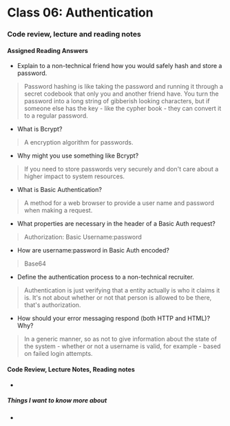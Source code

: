 # Class 06: Authentication

### Code review, lecture and reading notes


#### Assigned Reading Answers

- Explain to a non-technical friend how you would safely hash and store a password.

> Password hashing is like taking the password and running it through a secret codebook that only you and another friend have.  You turn the password into a long string of gibberish looking characters, but if someone else has the key - like the cypher book - they can convert it to a regular password.

- What is Bcrypt?

> A encryption algorithm for passwords.

- Why might you use something like Bcrypt?

> If you need to store passwords very securely and don't care about a higher impact to system resources.

- What is Basic Authentication?

> A method for a web browser to provide a user name and password when making a request.

- What properties are necessary in the header of a Basic Auth request?

> Authorization: Basic Username:password

- How are username:password in Basic Auth encoded?

> Base64

- Define the authentication process to a non-technical recruiter.

> Authentication is just verifying that a entity actually is who it claims it is.  It's not about whether or not that person is allowed to be there, that's authorization.  

- How should your error messaging respond (both HTTP and HTML)? Why?

> In a generic manner, so as not to give information about the state of the system - whether or not a username is valid, for example - based on failed login attempts.  


#### Code Review, Lecture Notes, Reading notes

- 

##### Things I want to know more about

- 